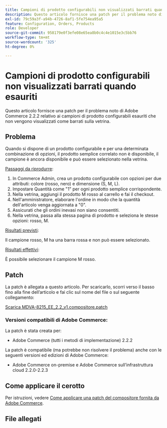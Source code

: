 ```yaml
---
title: Campioni di prodotto configurabili non visualizzati barrati quando esauriti
description: Questo articolo fornisce una patch per il problema noto di Adobe Commerce 2.2.2 relativo ai campioni di prodotto configurabili esauriti che non vengono visualizzati come barrati sulla vetrina.
exl-id: 79c59a3f-a94b-4726-8af1-5fe754ea95a5
feature: Configuration, Orders, Products
role: Developer
source-git-commit: 958179e0f3efe08e65ea8b0c4c4e1015e3c5bb76
workflow-type: tm+mt
source-wordcount: '325'
ht-degree: 0%

---
```


# Campioni di prodotto configurabili non visualizzati barrati quando esauriti

Questo articolo fornisce una patch per il problema noto di Adobe Commerce 2.2.2 relativo ai campioni di prodotto configurabili esauriti che non vengono visualizzati come barrati sulla vetrina.

## Problema

Quando si dispone di un prodotto configurabile e per una determinata combinazione di opzioni, il prodotto semplice correlato non è disponibile, il campione è ancora disponibile e può essere selezionato nella vetrina.

<u>Passaggi da riprodurre</u>:

1. In Commerce Admin, crea un prodotto configurabile con opzioni per due attributi: colore (rosso, nero) e dimensione (S, M, L).
1. Impostare Quantità come &quot;1&quot; per ogni prodotto semplice corrispondente.
1. Nella vetrina, aggiungi il prodotto M rosso al carrello e fai il checkout.
1. Nell&#39;amministratore, elaborare l&#39;ordine in modo che la quantità dell&#39;articolo venga aggiornata a &quot;0&quot;.
1. Assicurati che gli ordini inevasi non siano consentiti.
1. Nella vetrina, passa alla stessa pagina di prodotto e seleziona le stesse opzioni: rosso, M.

<u>Risultati previsti</u>:

Il campione rosso, M ha una barra rossa e non può essere selezionato.

<u>Risultati effettivi</u>:

È possibile selezionare il campione M rosso.

## Patch

La patch è allegata a questo articolo. Per scaricarlo, scorri verso il basso fino alla fine dell’articolo e fai clic sul nome del file o sul seguente collegamento:

[Scarica MDVA-8215\_EE\_2.2\_v1.compositore.patch](assets/MDVA-8215_EE_2.2.2_v1.composer.patch.zip)

### Versioni compatibili di Adobe Commerce:

La patch è stata creata per:

* Adobe Commerce (tutti i metodi di implementazione) 2.2.2

La patch è compatibile (ma potrebbe non risolvere il problema) anche con le seguenti versioni ed edizioni di Adobe Commerce:

* Adobe Commerce on-premise e Adobe Commerce sull’infrastruttura cloud 2.2.0-2.2.3

## Come applicare il cerotto

Per istruzioni, vedere [Come applicare una patch del compositore fornita da Adobe Commerce](/help/how-to/general/how-to-apply-a-composer-patch-provided-by-magento.md).

## File allegati
